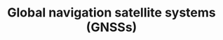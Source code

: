 ---
learningObjectiveId: "062.06.01"
parentId: "062.06"
title: Global navigation satellite systems (GNSSs)
---